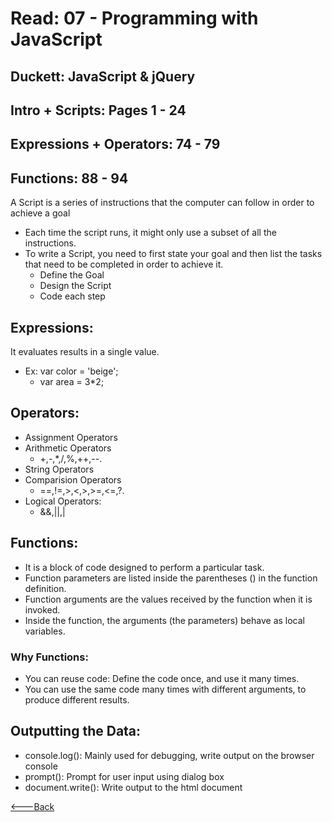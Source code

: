 # Read: 07 - Programming with JavaScript

## Duckett: JavaScript & jQuery

## Intro + Scripts: Pages 1 - 24
## Expressions + Operators: 74 - 79
## Functions: 88 - 94

A Script is a series of instructions that the computer can follow in order to achieve a goal
* Each time the script runs, it might only use a subset of all the instructions.
* To write a Script, you need to first state your goal and then list the tasks that need to be completed in order to achieve it.
  * Define the Goal
  * Design the Script
  * Code each step

## Expressions:
It evaluates results in a single value.
* Ex: var color = 'beige';
    * var area = 3*2;

## Operators:
 * Assignment Operators
 * Arithmetic Operators 
     * +,-,*,/,%,++,--.
 * String Operators
 * Comparision Operators
     * ==,!=,>,<,>,>=,<=,?.
 * Logical Operators:
     * &&,||,|

## Functions:
* It is a block of code designed to perform a particular task.
* Function parameters are listed inside the parentheses () in the function definition.
* Function arguments are the values received by the function when it is invoked.
* Inside the function, the arguments (the parameters) behave as local variables.

### Why Functions: 
* You can reuse code: Define the code once, and use it many times.
* You can use the same code many times with different arguments, to produce different results.

## Outputting the Data:
* console.log(): Mainly used for debugging, write output on the browser console
* prompt(): Prompt for user input using dialog box
* document.write(): Write output to the html document


[<---Back](README.md)